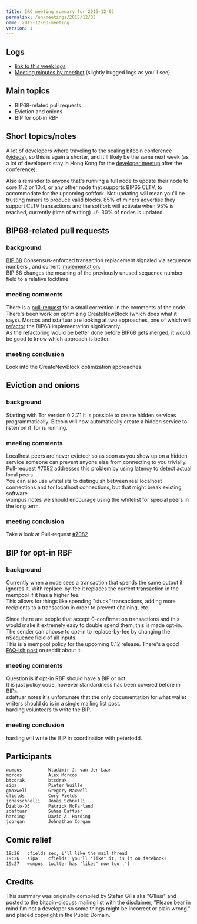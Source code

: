 ```yaml
---
title: IRC meeting summary for 2015-12-03
permalink: /en/meetings/2015/12/03
name: 2015-12-03-meeting
version: 1
---
```

## Logs

- [link to this week logs](http://bitcoinstats.com/irc/bitcoin-dev/logs/2015/12/03#l1449169187.0)  
- [Meeting minutes by meetbot](http://www.erisian.com.au/meetbot/bitcoin-dev/2015/bitcoin-dev.2015-12-03-18.59.html)  (slightly bugged logs as you'll see)

## Main topics

- BIP68-related pull requests  
- Eviction and onions   
- BIP for opt-in RBF  

## Short topics/notes

A lot of developers where traveling to the scaling bitcoin conference ([videos](https://www.youtube.com/channel/UCql9h_eXmusjt-f3k8qLwPQ/videos)), so this is again a shorter, and it'll likely be the same next week (as a lot of developers stay in Hong Kong for the [developer meetup](https://lists.linuxfoundation.org/pipermail/bitcoin-dev/2015-November/011712.html) after the conference).  

Also a reminder to anyone that's running a full node to update their node to core 11.2 or 10.4, or any other node that supports BIP65 CLTV, to accommodate for the upcoming softfork. Not updating will mean you'll be trusting miners to produce valid blocks. 85% of miners advertise they support CLTV transactions and the softfork will activate when 95% is reached, currently (time of writing) +/- 30% of nodes is updated. 

## BIP68-related pull requests

### background  

[BIP 68](https://github.com/bitcoin/bips/blob/master/bip-0068.mediawiki)  Consensus-enforced transaction replacement signaled via sequence numbers , and current [implementation](https://github.com/bitcoin/bitcoin/pull/6312).  
BIP 68 changes the meaning of the previously unused sequence number field to a relative locktime.  

### meeting comments

There is a [pull-request](https://github.com/bitcoin/bips/pull/252) for a small correction in the comments of the code.  
There's been work on optimizing CreateNewBlock (which does what it says). Morcos and sdaftuar are looking at two approaches, one of which will [refactor](https://en.wikipedia.org/wiki/Code_refactoring) the BIP68 implementation significantly.  
As the refactoring would be better done before BIP68 gets merged, it would be good to know which approach is better.  

### meeting conclusion  

Look into the CreateNewBlock optimization approaches.  

## Eviction and onions

### background  

Starting with Tor version 0.2.7.1 it is possible to create hidden services programmatically. Bitcoin will now automatically create a hidden service to listen on if Tor is running.

### meeting comments

Localhost peers are never evicted; so as soon as you show up on a hidden service someone can prevent anyone else from connecting to you trivially.   
Pull-request [#7082](https://github.com/bitcoin/bitcoin/pull/7082) addresses this problem by using latency to detect actual local peers.   
You can also use whitelists to distinguish between real localhost connections and tor localhost connections, but that might break existing software.   
wumpus notes we should encourage using the whitelist for special peers in the long term. 

### meeting conclusion

Take a look at Pull-request [#7082](https://github.com/bitcoin/bitcoin/pull/7082)

## BIP for opt-in RBF

### background

Currently when a node sees a transaction that spends the same output it ignores it. With replace-by-fee it replaces the current transaction in the mempool if it has a higher fee.   
This allows for things like spending "stuck" transactions, adding more recipients to a transaction in order to prevent chaining, etc.  

Since there are people that accept 0-confirmation transactions and this would make it extremely easy to double spend them, this is made opt-in.  
The sender can choose to opt-in to replace-by-fee by changing the nSequence field of all inputs.   
This is a mempool policy for the upcoming 0.12 release.
There's a good [FAQ-ish post](https://www.reddit.com/r/Bitcoin/comments/3urm8o/optin_rbf_is_misunderstood_ask_questions_about_it/) on reddit about it.

### meeting comments

Question is if opt-in RBF should have a BIP or not.  
It is just policy code, however standardness has been covered before in BIPs.  
sdaftuar notes it's unfortunate that the only documentation for what wallet writers should do is in a single mailing list post.  
harding volunteers to write the BIP.

### meeting conclusion

harding will write the BIP in coordination with petertodd.

## Participants

    wumpus          Wladimir J. van der Laan  
    morcos          Alex Morcos  
    btcdrak         btcdrak  
    sipa  	        Pieter Wuille  
    gmaxwell        Gregory Maxwell  
    cfields         Cory Fields   
    jonasschnelli  	Jonas Schnelli  
    Diablo-D3  	    Patrick McFarland  
    sdaftuar        Suhas Daftuar  
    harding         David A. Harding  
    jcorgan         Johnathan Corgan   

## Comic relief

    19:26	cfields	sec, i'll like the mail thread  
    19:26	sipa	cfields: you'll "like" it, is it on facebook?  
    19:27	wumpus	twitter has 'likes' now too :')  

## Credits

This summary was originally compiled by Stefan Gilis aka "G1lius" and posted to the [bitcoin-discuss mailing list][meetingsource] with the disclaimer, "Please bear in mind I'm not a developer so some things might be incorrect or plain wrong." and placed copyright in the Public Domain.

[meetingsource]: http://lists.linuxfoundation.org/pipermail/bitcoin-discuss/2015-December/000036.html
